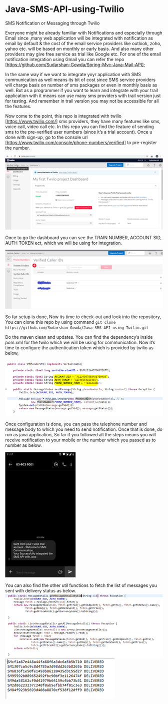 # Java-SMS-API-using-Twilio
SMS Notification or Messaging through Twilio

Everyone might be already familiar with Notifications and especially through Email since ,many web application will be integrated with notification as email by default & the cost of the email service providers like outlook, zoho, yahoo etc. will be based on monthly or early basis. And also many other providers may give free service as trial like Google etc. For one of the email notification integration using Gmail you can refer the repo [https://github.com/Sudarshan-Gowda/Spring-Mvc-Java-Mail-API];

In the same way if we want to integrate yoyr application with SMS communication as well means its bit of cost since SMS service providers will charge basis on number of sms packages or even in monthly basis as well. But as a programmer if you want to learn and integrate with your trail application with it means can use many sms providers with trail version just for testing. And remember in trail version you may not be accessible for all the features.

Now come to the point, this repo is integrated with twilio [https://www.twilio.com/] sms providers, they have many features like sms, voice call, video call etc. In this repo you can find the feature of sending sms to the pre-verified user numbers (since it’s a trial account). Once u done with sign-up, go to the console url [https://www.twilio.com/console/phone-numbers/verified] to pre-register the number.

<img src="https://github.com/Sudarshan-Gowda/Java-SMS-API-using-Twilio/blob/master/docs/Picture1.png" width="600px;"/>

Once to go the dashboard you can see the TRAIN NUMBER, ACCOUNT SID, AUTH TOKEN ect,  which we will be using for integration.

<img src="https://github.com/Sudarshan-Gowda/Java-SMS-API-using-Twilio/blob/master/docs/Picture2.png" width="600px;"/>

So far setup is done, Now its time to check-out and look into the repository, You can clone this repo by using command ``git clone https://github.com/Sudarshan-Gowda/Java-SMS-API-using-Twilio.git ``

Do the maven clean and updates. You can find the dependency’s inside pom.xml for the twilo which we will be using for communication.
Now it’s time to configure the authentication token which is provided by twilio as below,

<img src="https://github.com/Sudarshan-Gowda/Java-SMS-API-using-Twilio/blob/master/docs/Picture5.png" width="600px;"/>

Once configuration is done, you can pass the telephone number and message body to which you need to send notification. Once that is done, do run as java application, So far if you followed all the steps means you will receive notification to your mobile or the number which you passed as to number as below.

<img src="https://github.com/Sudarshan-Gowda/Java-SMS-API-using-Twilio/blob/master/docs/Picture3.png" height="400px;"/>

You can also find the other util functions to fetch the list of messages you sent with delivery status as below.
<img src="https://github.com/Sudarshan-Gowda/Java-SMS-API-using-Twilio/blob/master/docs/Picture6.png" width="600px;"/>
<img src="https://github.com/Sudarshan-Gowda/Java-SMS-API-using-Twilio/blob/master/docs/Picture4.png"/>



